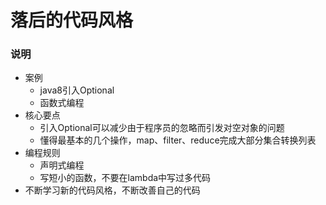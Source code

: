 # 落后的代码风格
### 说明

- 案例
  - java8引入Optional
  - 函数式编程
- 核心要点
  - 引入Optional可以减少由于程序员的忽略而引发对空对象的问题
  - 懂得最基本的几个操作，map、filter、reduce完成大部分集合转换列表
- 编程规则
  - 声明式编程
  - 写短小的函数，不要在lambda中写过多代码
- 不断学习新的代码风格，不断改善自己的代码